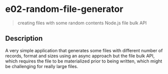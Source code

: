 # e02-random-file-generator
> creating files with some random contents Node.js file bulk API

## Description
A very simple application that generates some files with different number of records, format and sizes using an async approach but the file bulk API, which requires the file to be materialized prior to being written, which might be challenging for really large files.